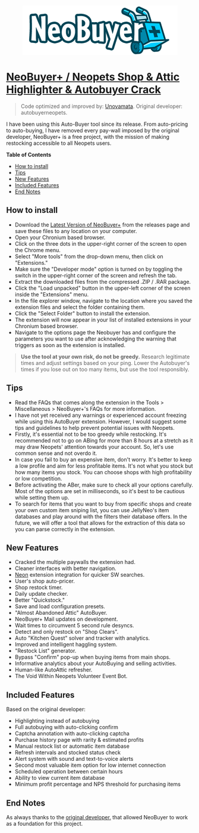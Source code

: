 <p align="center">
  <img src="https://raw.githubusercontent.com/Unovamata/Neopets-Shop-And-Attic-Autobuyer-Cracked/main/Autobuyer/icons/logo.png" />
</p>

# [NeoBuyer+ / Neopets Shop & Attic Highlighter & Autobuyer Crack](https://chrome.google.com/webstore/detail/neopets-shop-attic-highli/gcoedojijoejlngkneocccmnjkbbbfmd "Neopets Shop & Attic Highlighter & Autobuyer")
> Code optimized and improved by: [Unovamata](https://github.com/Unovamata "Unovamata"). Original developer: autobuyerneopets.

I have been using this Auto-Buyer tool since its release. From auto-pricing to auto-buying, I have removed every pay-wall imposed by the original developer, NeoBuyer+ is 
a free project, with the mission of making restocking accessible to all Neopets users.

**Table of Contents**

+ [How to install](#how-to-install)
+ [Tips](#tips)
+ [New Features](#new-features)
+ [Included Features](#included-features)
+ [End Notes](#end-notes)

## How to install
- Download the [Latest Version of NeoBuyer+](https://github.com/Unovamata/Neopets-Shop-And-Attic-Autobuyer-Cracked/releases) from the releases page and save these files to any location on your computer.
- Open your Chronium based browser.
- Click on the three dots in the upper-right corner of the screen to open the Chrome menu.
- Select "More tools" from the drop-down menu, then click on "Extensions."
- Make sure the "Developer mode" option is turned on by toggling the switch in the upper-right corner of the screen and refresh the tab.
- Extract the downloaded files from the compressed .ZIP / .RAR package.
- Click the "Load unpacked" button in the upper-left corner of the screen inside the "Extensions" menu.
- In the file explorer window, navigate to the location where you saved the extension files and select the folder containing them.
- Click the "Select Folder" button to install the extension.
- The extension will now appear in your list of installed extensions in your Chronium based browser.
- Navigate to the options page the Neobuyer has and configure the parameters you want to use after acknowledging the warning that triggers as soon as the extension is installed.

> **Use the tool at your own risk, do not be greedy.** Research legitimate times and adjust settings based on your ping. Lower the Autobuyer's times if you lose out on too many items, but use the tool responsibly.

## Tips

- Read the FAQs that comes along the extension in the Tools > Miscellaneous > NeoBuyer+'s FAQs for more information.
- I have not yet received any warnings or experienced account freezing while using this AutoBuyer extension. However, I would suggest some tips and guidelines to help prevent potential issues with Neopets.
- Firstly, it's essential not to be too greedy while restocking. It's recommended not to go on ABing for more than 8 hours at a stretch as it may draw Neopets' attention towards your account. So, let's use common sense and not overdo it.
- In case you fail to buy an expensive item, don't worry. It's better to keep a low profile and aim for less profitable items. It's not what you stock but how many items you stock. You can choose shops with high profitability or low competition.
- Before activating the ABer, make sure to check all your options carefully. Most of the options are set in milliseconds, so it's best to be cautious while setting them up.
- To search for items that you want to buy from specific shops and create your own custom item sniping list, you can use JellyNeo's item databases and play around with the filters their database offers. In the future, we will offer a tool that allows for the extraction of this data so you can parse correctly in the extension.

## New Features

- Cracked the multiple paywalls the extension had.
- Cleaner interfaces with better navigation.
- [Neon](https://chrome.google.com/webstore/detail/neon/hpbfhmapaaocfnpmbikclmeokcgpljnm "Neon") extension integration for quicker SW searches.
- User's shop auto-pricer.
- Shop restock timer.
- Daily update checker.
- Better "Quickstock."
- Save and load configuration presets.
- "Almost Abandoned Attic" AutoBuyer.
- NeoBuyer+ Mail updates on development.
- Wait times to circumvent 5 second rule desyncs.
- Detect and only restock on "Shop Clears".
- Auto "Kitchen Quest" solver and tracker with analytics.
- Improved and intelligent haggling system.
- "Restock List" generator.
- Bypass "Confirm" pop-up when buying items from main shops.
- Informative analytics about your AutoBuying and selling activities.
- Human-like AutoAttic refresher.
- The Void Within Neopets Volunteer Event Bot.

## Included Features

Based on the original developer:

- Highlighting instead of autobuying
- Full autobuying with auto-clicking confirm
- Captcha annotation with auto-clicking captcha
- Purchase history page with rarity & estimated profits
- Manual restock list or automatic item database
- Refresh intervals and stocked status check
- Alert system with sound and text-to-voice alerts
- Second most valuable item option for low internet connection
- Scheduled operation between certain hours
- Ability to view current item database
- Minimum profit percentage and NPS threshold for purchasing items



## End Notes

As always thanks to the [original developer.](https://chrome.google.com/webstore/detail/neopets-shop-attic-highli/gcoedojijoejlngkneocccmnjkbbbfmd "original developer.") that allowed NeoBuyer to work as a foundation for this project.

